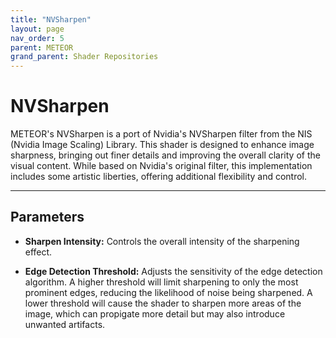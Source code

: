 ```yaml
---
title: "NVSharpen"
layout: page
nav_order: 5
parent: METEOR
grand_parent: Shader Repositories
---
```


# NVSharpen

METEOR's NVSharpen is a port of Nvidia's NVSharpen filter from the NIS (Nvidia Image Scaling) Library. This shader is designed to enhance image sharpness, bringing out finer details and improving the overall clarity of the visual content. While based on Nvidia's original filter, this implementation includes some artistic liberties, offering additional flexibility and control.

---

## Parameters

* **Sharpen Intensity:** Controls the overall intensity of the sharpening effect.

* **Edge Detection Threshold:** Adjusts the sensitivity of the edge detection algorithm. A higher threshold will limit sharpening to only the most prominent edges, reducing the likelihood of noise being sharpened. A lower threshold will cause the shader to sharpen more areas of the image, which can propigate more detail but may also introduce unwanted artifacts.